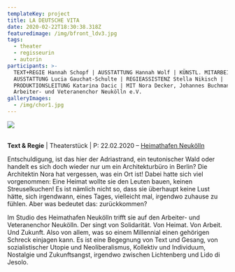 ```yaml
---
templateKey: project
title: LA DEUTSCHE VITA
date: 2020-02-22T18:30:38.318Z
featuredimage: /img/bfront_ldv3.jpg
tags:
  - theater
  - regisseurin
  - autorin
participants: >-
  TEXT+REGIE Hannah Schopf | AUSSTATTUNG Hannah Wolf | KÜNSTL. MITARBEIT
  AUSSTATTUNG Lucia Gauchat-Schulte | REGIEASSISTENZ Stella Nikisch |
  PRODUKTIONSLEITUNG Katarina Dacic | MIT Nora Decker, Johannes Buchmann,
  Arbeiter- und Veteranenchor Neukölln e.V.
galleryImages:
  - /img/chor1.jpg
---
```

![](/img/chor1.jpg)

\
**Text & Regie** | Theaterstück | P: 22.02.2020 – [Heimathafen Neukölln](https://heimathafen-neukoelln.de/events/la-deutsche-vita/)

Entschuldigung, ist das hier der Adriastrand, ein teutonischer Wald oder handelt es sich doch wieder nur um ein Architekturbüro in Berlin? Die Architektin Nora hat vergessen, was ein Ort ist! Dabei hatte sich viel vorgenommen: Eine Heimat wollte sie den Leuten bauen, keinen Streuselkuchen! Es ist nämlich nicht so, dass sie überhaupt keine Lust hätte, sich irgendwann, eines Tages, vielleicht mal, irgendwo zuhause zu fühlen. Aber was bedeutet das: zurückkommen? 

Im Studio des Heimathafen Neukölln trifft sie auf den Arbeiter- und Veteranenchor Neukölln. Der singt von Solidarität. Von Heimat. Von Arbeit. Und Zukunft. Also von allem, was so einem Millennial einen gehörigen Schreck einjagen kann. Es ist eine Begegnung von Text und Gesang, von sozialistischer Utopie und Neoliberalismus, Kollektiv und Individuum, Nostalgie und Zukunftsangst, irgendwo zwischen Lichtenberg und Lido di Jesolo.
